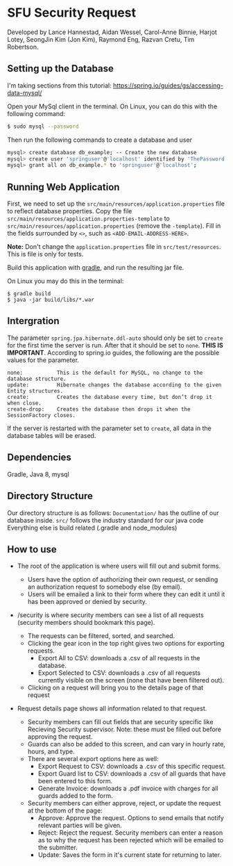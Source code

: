 # SFU Security Request

Developed by Lance Hannestad, Aidan Wessel, Carol-Anne Binnie, Harjot Lotey, SeongJin Kim (Jon Kim), Raymond Eng, Razvan Cretu, Tim Robertson.

## Setting up the Database

I'm taking sections from this tutorial: https://spring.io/guides/gs/accessing-data-mysql/

Open your MySql client in the terminal. On Linux, you can do this with the following command:

```sh
$ sudo mysql --password
```

Then run the following commands to create a database and user

```sh
mysql> create database db_example; -- Create the new database
mysql> create user 'springuser'@'localhost' identified by 'ThePassword'; -- Creates the user
mysql> grant all on db_example.* to 'springuser'@'localhost';
```

## Running Web Application

First, we need to set up the `src/main/resources/application.properties` file to reflect database properties. Copy the file `src/main/resources/application.properties-template` to `src/main/resources/application.properties` (remove the `-template`).
Fill in the fields surrounded by `<>`, such as `<ADD-EMAIL-ADDRESS-HERE>`.

**Note:** Don't change the `application.properties` file in `src/test/resources`. This is file is only for tests.

Build this application with [gradle](https://gradle.org/install/), and run the resulting jar file.

On Linux you may do this in the terminal:
```
$ gradle build
$ java -jar build/libs/*.war
```

## Intergration
The parameter `spring.jpa.hibernate.ddl-auto` should only be set to `create` for the first time the server is run.
After that it should be set to `none`. **THIS IS IMPORTANT**. According to spring.io guides, the following are the possible values for the parameter.
```
none:           This is the default for MySQL, no change to the database structure.
update:         Hibernate changes the database according to the given Entity structures.
create:         Creates the database every time, but don’t drop it when close.
create-drop:    Creates the database then drops it when the SessionFactory closes.
```
If the server is restarted with the parameter set to `create`, all data in the database tables will be erased.

## Dependencies
Gradle, Java 8, mysql

## Directory Structure
Our directory structure is as follows:
`Documentation/` has the outline of our database inside.
`src/` follows the industry standard for our java code
Everything else is build related (.gradle and node_modules)

## How to use
* The root of the application is where users will fill out and submit forms.
   * Users have the option of authorizing their own request, or sending an authorization request to somebody else (by email).
   * Users will be emailed a link to their form where they can edit it until it has been approved or denied by security.

* /security is where security members can see a list of all requests (security members should bookmark this page).
   * The requests can be filtered, sorted, and searched.
   * Clicking the gear icon in the top right gives two options for exporting requests.
      * Export All to CSV: downloads a .csv of all requests in the database.
      * Export Selected to CSV: downloads a .csv of all requests currently visible on the screen (none that have been filtered out).
   * Clicking on a request will bring you to the details page of that request

* Request details page shows all information related to that request.
	* Security members can fill out fields that are security specific like Recieving Security supervisor. Note: these must be filled out before approving the request.
	* Guards can also be added to this screen, and can vary in hourly rate, hours, and type.
	* There are several export options here as well:
	   * Export Request to CSV: downloads a .csv of this specific request.
	   * Export Guard list to CSV: downloads a .csv of all guards that have been entered to this form.
	   * Generate Invoice: downloads a .pdf invoice with charges for all guards added to the form.
	* Security members can either approve, reject, or update the request at the bottom of the page:
	   * Approve: Approve the request. Options to send emails that notify relevant parties will be given.
	   * Reject: Reject the request. Security members can enter a reason as to why the request has been rejected which will be emailed to the submitter.
	   * Update: Saves the form in it's current state for returning to later.
